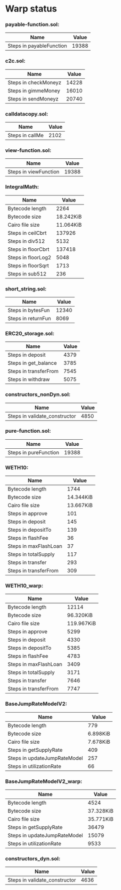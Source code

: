 # Warp status
### payable-function.sol:
| Name | Value |
| ----------- | ----------- |
| Steps in payableFunction | 19388 |
### c2c.sol:
| Name | Value |
| ----------- | ----------- |
| Steps in checkMoneyz | 14228 |
| Steps in gimmeMoney | 16010 |
| Steps in sendMoneyz | 20740 |
### calldatacopy.sol:
| Name | Value |
| ----------- | ----------- |
| Steps in callMe | 2102 |
### view-function.sol:
| Name | Value |
| ----------- | ----------- |
| Steps in viewFunction | 19388 |
### IntegralMath:
| Name | Value |
| ----------- | ----------- |
| Bytecode length | 2264 |
| Bytecode size | 18.242KiB |
| Cairo file size | 11.064KiB |
| Steps in ceilCbrt | 137926 |
| Steps in div512 | 5132 |
| Steps in floorCbrt | 137418 |
| Steps in floorLog2 | 5048 |
| Steps in floorSqrt | 1713 |
| Steps in sub512 | 236 |
### short_string.sol:
| Name | Value |
| ----------- | ----------- |
| Steps in bytesFun | 12340 |
| Steps in returnFun | 8069 |
### ERC20_storage.sol:
| Name | Value |
| ----------- | ----------- |
| Steps in deposit | 4379 |
| Steps in get_balance | 3785 |
| Steps in transferFrom | 7545 |
| Steps in withdraw | 5075 |
### constructors_nonDyn.sol:
| Name | Value |
| ----------- | ----------- |
| Steps in validate_constructor | 4850 |
### pure-function.sol:
| Name | Value |
| ----------- | ----------- |
| Steps in pureFunction | 19388 |
### WETH10:
| Name | Value |
| ----------- | ----------- |
| Bytecode length | 1744 |
| Bytecode size | 14.344KiB |
| Cairo file size | 13.667KiB |
| Steps in approve | 101 |
| Steps in deposit | 145 |
| Steps in depositTo | 139 |
| Steps in flashFee | 36 |
| Steps in maxFlashLoan | 37 |
| Steps in totalSupply | 117 |
| Steps in transfer | 293 |
| Steps in transferFrom | 309 |
### WETH10_warp:
| Name | Value |
| ----------- | ----------- |
| Bytecode length | 12114 |
| Bytecode size | 96.320KiB |
| Cairo file size | 119.967KiB |
| Steps in approve | 5299 |
| Steps in deposit | 4330 |
| Steps in depositTo | 5385 |
| Steps in flashFee | 4783 |
| Steps in maxFlashLoan | 3409 |
| Steps in totalSupply | 3171 |
| Steps in transfer | 7646 |
| Steps in transferFrom | 7747 |
### BaseJumpRateModelV2:
| Name | Value |
| ----------- | ----------- |
| Bytecode length | 779 |
| Bytecode size | 6.898KiB |
| Cairo file size | 7.678KiB |
| Steps in getSupplyRate | 409 |
| Steps in updateJumpRateModel | 257 |
| Steps in utilizationRate | 66 |
### BaseJumpRateModelV2_warp:
| Name | Value |
| ----------- | ----------- |
| Bytecode length | 4524 |
| Bytecode size | 37.328KiB |
| Cairo file size | 35.771KiB |
| Steps in getSupplyRate | 36479 |
| Steps in updateJumpRateModel | 15079 |
| Steps in utilizationRate | 9533 |
### constructors_dyn.sol:
| Name | Value |
| ----------- | ----------- |
| Steps in validate_constructor | 4636 |
